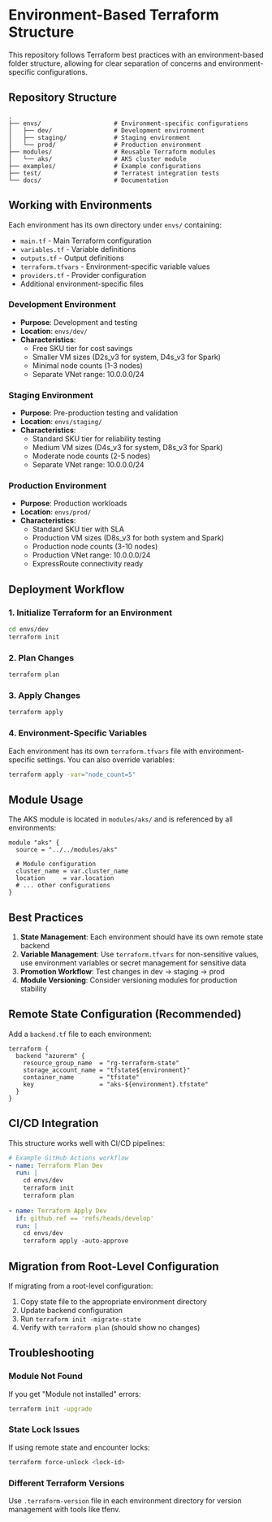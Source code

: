 # Environment-Based Terraform Structure

This repository follows Terraform best practices with an environment-based folder structure, allowing for clear separation of concerns and environment-specific configurations.

## Repository Structure

```
.
├── envs/                    # Environment-specific configurations
│   ├── dev/                 # Development environment
│   ├── staging/             # Staging environment
│   └── prod/                # Production environment
├── modules/                 # Reusable Terraform modules
│   └── aks/                 # AKS cluster module
├── examples/                # Example configurations
├── test/                    # Terratest integration tests
└── docs/                    # Documentation
```

## Working with Environments

Each environment has its own directory under `envs/` containing:
- `main.tf` - Main Terraform configuration
- `variables.tf` - Variable definitions
- `outputs.tf` - Output definitions
- `terraform.tfvars` - Environment-specific variable values
- `providers.tf` - Provider configuration
- Additional environment-specific files

### Development Environment
- **Purpose**: Development and testing
- **Location**: `envs/dev/`
- **Characteristics**:
  - Free SKU tier for cost savings
  - Smaller VM sizes (D2s_v3 for system, D4s_v3 for Spark)
  - Minimal node counts (1-3 nodes)
  - Separate VNet range: 10.0.0.0/24

### Staging Environment
- **Purpose**: Pre-production testing and validation
- **Location**: `envs/staging/`
- **Characteristics**:
  - Standard SKU tier for reliability testing
  - Medium VM sizes (D4s_v3 for system, D8s_v3 for Spark)
  - Moderate node counts (2-5 nodes)
  - Separate VNet range: 10.0.0.0/24

### Production Environment
- **Purpose**: Production workloads
- **Location**: `envs/prod/`
- **Characteristics**:
  - Standard SKU tier with SLA
  - Production VM sizes (D8s_v3 for both system and Spark)
  - Production node counts (3-10 nodes)
  - Production VNet range: 10.0.0.0/24
  - ExpressRoute connectivity ready

## Deployment Workflow

### 1. Initialize Terraform for an Environment

```bash
cd envs/dev
terraform init
```

### 2. Plan Changes

```bash
terraform plan
```

### 3. Apply Changes

```bash
terraform apply
```

### 4. Environment-Specific Variables

Each environment has its own `terraform.tfvars` file with environment-specific settings. You can also override variables:

```bash
terraform apply -var="node_count=5"
```

## Module Usage

The AKS module is located in `modules/aks/` and is referenced by all environments:

```hcl
module "aks" {
  source = "../../modules/aks"
  
  # Module configuration
  cluster_name = var.cluster_name
  location     = var.location
  # ... other configurations
}
```

## Best Practices

1. **State Management**: Each environment should have its own remote state backend
2. **Variable Management**: Use `terraform.tfvars` for non-sensitive values, use environment variables or secret management for sensitive data
3. **Promotion Workflow**: Test changes in dev → staging → prod
4. **Module Versioning**: Consider versioning modules for production stability

## Remote State Configuration (Recommended)

Add a `backend.tf` file to each environment:

```hcl
terraform {
  backend "azurerm" {
    resource_group_name  = "rg-terraform-state"
    storage_account_name = "tfstate${environment}"
    container_name       = "tfstate"
    key                  = "aks-${environment}.tfstate"
  }
}
```

## CI/CD Integration

This structure works well with CI/CD pipelines:

```yaml
# Example GitHub Actions workflow
- name: Terraform Plan Dev
  run: |
    cd envs/dev
    terraform init
    terraform plan
    
- name: Terraform Apply Dev
  if: github.ref == 'refs/heads/develop'
  run: |
    cd envs/dev
    terraform apply -auto-approve
```

## Migration from Root-Level Configuration

If migrating from a root-level configuration:

1. Copy state file to the appropriate environment directory
2. Update backend configuration
3. Run `terraform init -migrate-state`
4. Verify with `terraform plan` (should show no changes)

## Troubleshooting

### Module Not Found
If you get "Module not installed" errors:
```bash
terraform init -upgrade
```

### State Lock Issues
If using remote state and encounter locks:
```bash
terraform force-unlock <lock-id>
```

### Different Terraform Versions
Use `.terraform-version` file in each environment directory for version management with tools like tfenv.